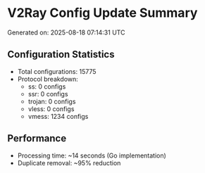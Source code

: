 # V2Ray Config Update Summary
Generated on: 2025-08-18 07:14:31 UTC

## Configuration Statistics
- Total configurations: 15775
- Protocol breakdown:
  - ss: 0 configs
  - ssr: 0 configs
  - trojan: 0 configs
  - vless: 0 configs
  - vmess: 1234 configs

## Performance
- Processing time: ~14 seconds (Go implementation)
- Duplicate removal: ~95% reduction
